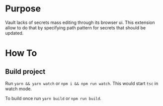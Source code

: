# Purpose

Vault lacks of secrets mass editing through its browser ui. This extension allow to do that by specifying path pattern for secrets that should be updated.

# How To

## Build project
Run `yarn && yarn watch` or `npm i && npm run watch`. This would start `tsc` in watch mode. 

To build once run `yarn build` or `npm run build`.
